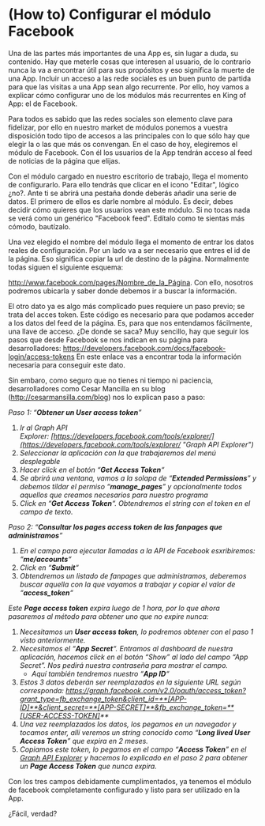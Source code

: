 # **(How to) Configurar el módulo Facebook**

Una de las partes más importantes de una App es, sin lugar a duda, su contenido. Hay que meterle cosas que interesen al usuario, de lo contrario nunca la va a encontrar útil para sus propósitos y eso significa la muerte de una App. Incluir un acceso a las rede sociales es un buen punto de partida para que las visitas a una App sean algo recurrente. Por ello, hoy vamos a explicar cómo configurar uno de los módulos más recurrentes en King of App: el de Facebook.

Para todos es sabido que las redes sociales son elemento clave para fidelizar, por ello en nuestro market de módulos ponemos a vuestra disposición todo tipo de accesos a las principales con lo que sólo hay que elegir la o las que más os convengan. En el caso de hoy, elegiremos el módulo de Facebook. Con él los usuarios de la App tendrán acceso al feed de noticias de la página que elijas.

Con el módulo cargado en nuestro escritorio de trabajo, llega el momento de configurarlo. Para ello tendrás que clicar en el icono "Editar", lógico ¿no?. Ante ti se abrirá una pestaña donde deberás añadir una serie de datos. El primero de ellos es darle nombre al módulo. Es decir, debes decidir cómo quieres que los usuarios vean este módulo. Si no tocas nada se verá como un genérico "Facebook feed". Edítalo como te sientas más cómodo, bautízalo.

Una vez elegido el nombre del módulo llega el momento de entrar los datos reales de configuración. Por un lado va a ser necesario que entres el id de la página. Eso significa copiar la url de destino de la página. Normalmente todas siguen el siguiente esquema:

http://www.facebook.com/pages/Nombre_de_la_Página. Con ello, nosotros podremos ubicarla y saber donde debemos ir a buscar la información.

El otro dato ya es algo más complicado pues requiere un paso previo; se trata del acces token. Este código es necesario para que podamos acceder a los datos del feed de la página. Es, para que nos entendamos fácilmente, una llave de acceso. ¿De donde se saca? Muy sencillo, hay que seguir los pasos que desde Facebook se nos indican en su página para desarrolladores: https://developers.facebook.com/docs/facebook-login/access-tokens En este enlace vas a encontrar toda la información necesaria para conseguir este dato.

Sin embaro, como seguro que no tienes ni tiempo ni paciencia, desarrolladores como Cesar Mancilla en su blog (http://cesarmansilla.com/blog) nos lo explican paso a paso:

_Paso 1: “**Obtener un User access token**”_

1.  _Ir al Graph API Explorer: [https://developers.facebook.com/tools/explorer/](https://developers.facebook.com/tools/explorer/ "Graph API Explorer")_
2.  _Seleccionar la aplicación con la que trabajaremos del menú desplegable_
3.  _Hacer click en el botón “**Get Access Token**“_
4.  _Se abrirá una ventana, vamos a la solapa de “**Extended Permissions**” y debemos tildar el permiso “**manage_pages**” y opcionalmente todos aquellos que creamos necesarios para nuestro programa_
5.  _Click en “**Get Access Token**“. Obtendremos el string con el token en el campo de texto._

_Paso 2: “**Consultar los pages access token de las fanpages que administramos**”_

1.  _En el campo para ejecutar llamadas a la API de Facebook esxribiremos: “**me/accounts**“_
2.  _Click en “**Submit**“_
3.  _Obtendremos un listado de fanpages que administramos, deberemos buscar aquella con la que vayamos a trabajar y copiar el valor de “**access_token**“_

_Este **Page access token** expira luego de 1 hora, por lo que ahora pasaremos al método para obtener uno que no expire nunca:_

1.  _Necesitamos un **User access token**, lo podremos obtener con el paso 1 visto anteriormente._
2.  _Necesitamos el “**App Secret**“. Entramos al dashboard de nuestra aplicación, hacemos click en el botón “Show” al lado del campo “App Secret”. Nos pedirá nuestra contraseña para mostrar el campo._
    *   _Aquí también tendremos nuestro “**App ID**“_
3.  _Estos 3 datos deberán ser reemplazados en la siguiente URL según corresponda: https://graph.facebook.com/v2.0/oauth/access_token?grant_type=fb_exchange_token&client_id=**[APP-ID]**&client_secret=**[APP-SECRET]**&fb_exchange_token=**[USER-ACCESS-TOKEN]**_
4.  _Una vez reemplazados los datos, los pegamos en un navegador y tocamos enter, allí veremos un string conocido como “**Long lived User Access Token**” que expira en 2 meses._
5.  _Copiamos este token, lo pegamos en el campo “**Access Token**” en el [Graph API Explorer](https://developers.facebook.com/tools/explorer/ "Graph API Explorer") y hacemos lo explicado en el paso 2 para obtener un **Page Access Token** que nunca expira._

Con los tres campos debidamente cumplimentados, ya tenemos el módulo de facebook completamente configurado y listo para ser utilizado en la App.

¿Fácil, verdad?
